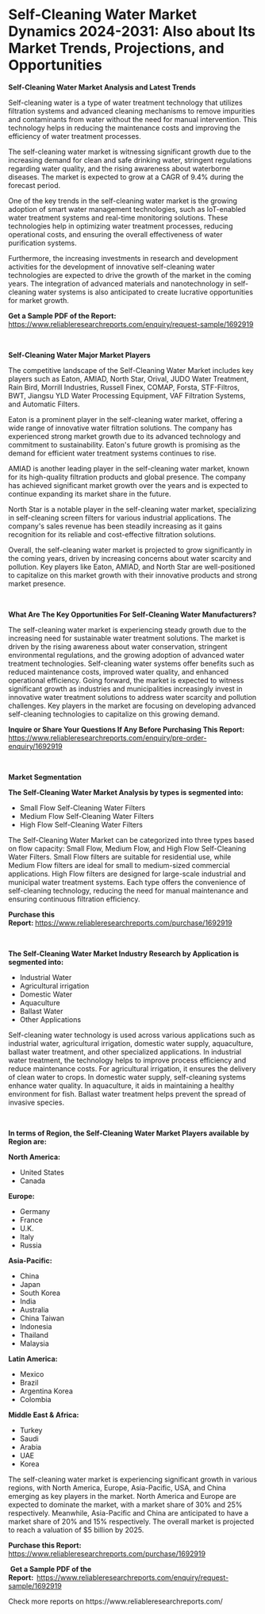 <p><h1>Self-Cleaning Water Market Dynamics 2024-2031: Also about Its Market Trends, Projections, and Opportunities</h1></p><p><strong>Self-Cleaning Water Market Analysis and Latest Trends</strong></p>
<p><p>Self-cleaning water is a type of water treatment technology that utilizes filtration systems and advanced cleaning mechanisms to remove impurities and contaminants from water without the need for manual intervention. This technology helps in reducing the maintenance costs and improving the efficiency of water treatment processes.</p><p>The self-cleaning water market is witnessing significant growth due to the increasing demand for clean and safe drinking water, stringent regulations regarding water quality, and the rising awareness about waterborne diseases. The market is expected to grow at a CAGR of 9.4% during the forecast period.</p><p>One of the key trends in the self-cleaning water market is the growing adoption of smart water management technologies, such as IoT-enabled water treatment systems and real-time monitoring solutions. These technologies help in optimizing water treatment processes, reducing operational costs, and ensuring the overall effectiveness of water purification systems.</p><p>Furthermore, the increasing investments in research and development activities for the development of innovative self-cleaning water technologies are expected to drive the growth of the market in the coming years. The integration of advanced materials and nanotechnology in self-cleaning water systems is also anticipated to create lucrative opportunities for market growth.</p></p>
<p><strong>Get a Sample PDF of the Report:&nbsp;</strong> <a href="https://www.reliableresearchreports.com/enquiry/request-sample/1692919">https://www.reliableresearchreports.com/enquiry/request-sample/1692919</a></p>
<p>&nbsp;</p>
<p><strong>Self-Cleaning Water Major Market Players</strong></p>
<p><p>The competitive landscape of the Self-Cleaning Water Market includes key players such as Eaton, AMIAD, North Star, Orival, JUDO Water Treatment, Rain Bird, Morrill Industries, Russell Finex, COMAP, Forsta, STF-Filtros, BWT, Jiangsu YLD Water Processing Equipment, VAF Filtration Systems, and Automatic Filters.</p><p>Eaton is a prominent player in the self-cleaning water market, offering a wide range of innovative water filtration solutions. The company has experienced strong market growth due to its advanced technology and commitment to sustainability. Eaton's future growth is promising as the demand for efficient water treatment systems continues to rise.</p><p>AMIAD is another leading player in the self-cleaning water market, known for its high-quality filtration products and global presence. The company has achieved significant market growth over the years and is expected to continue expanding its market share in the future.</p><p>North Star is a notable player in the self-cleaning water market, specializing in self-cleaning screen filters for various industrial applications. The company's sales revenue has been steadily increasing as it gains recognition for its reliable and cost-effective filtration solutions.</p><p>Overall, the self-cleaning water market is projected to grow significantly in the coming years, driven by increasing concerns about water scarcity and pollution. Key players like Eaton, AMIAD, and North Star are well-positioned to capitalize on this market growth with their innovative products and strong market presence.</p></p>
<p>&nbsp;</p>
<p><strong>What Are The Key Opportunities For Self-Cleaning Water Manufacturers?</strong></p>
<p><p>The self-cleaning water market is experiencing steady growth due to the increasing need for sustainable water treatment solutions. The market is driven by the rising awareness about water conservation, stringent environmental regulations, and the growing adoption of advanced water treatment technologies. Self-cleaning water systems offer benefits such as reduced maintenance costs, improved water quality, and enhanced operational efficiency. Going forward, the market is expected to witness significant growth as industries and municipalities increasingly invest in innovative water treatment solutions to address water scarcity and pollution challenges. Key players in the market are focusing on developing advanced self-cleaning technologies to capitalize on this growing demand.</p></p>
<p><strong>Inquire or Share Your Questions If Any Before Purchasing This Report:</strong> <a href="https://www.reliableresearchreports.com/enquiry/pre-order-enquiry/1692919">https://www.reliableresearchreports.com/enquiry/pre-order-enquiry/1692919</a></p>
<p>&nbsp;</p>
<p><strong>Market Segmentation</strong></p>
<p><strong>The Self-Cleaning Water Market Analysis by types is segmented into:</strong></p>
<p><ul><li>Small Flow Self-Cleaning Water Filters</li><li>Medium Flow Self-Cleaning Water Filters</li><li>High Flow Self-Cleaning Water Filters</li></ul></p>
<p><p>The Self-Cleaning Water Market can be categorized into three types based on flow capacity: Small Flow, Medium Flow, and High Flow Self-Cleaning Water Filters. Small Flow filters are suitable for residential use, while Medium Flow filters are ideal for small to medium-sized commercial applications. High Flow filters are designed for large-scale industrial and municipal water treatment systems. Each type offers the convenience of self-cleaning technology, reducing the need for manual maintenance and ensuring continuous filtration efficiency.</p></p>
<p><strong>Purchase this Report:&nbsp;</strong><a href="https://www.reliableresearchreports.com/purchase/1692919">https://www.reliableresearchreports.com/purchase/1692919</a></p>
<p>&nbsp;</p>
<p><strong>The Self-Cleaning Water Market Industry Research by Application is segmented into:</strong></p>
<p><ul><li>Industrial Water</li><li>Agricultural irrigation</li><li>Domestic Water</li><li>Aquaculture</li><li>Ballast Water</li><li>Other Applications</li></ul></p>
<p><p>Self-cleaning water technology is used across various applications such as industrial water, agricultural irrigation, domestic water supply, aquaculture, ballast water treatment, and other specialized applications. In industrial water treatment, the technology helps to improve process efficiency and reduce maintenance costs. For agricultural irrigation, it ensures the delivery of clean water to crops. In domestic water supply, self-cleaning systems enhance water quality. In aquaculture, it aids in maintaining a healthy environment for fish. Ballast water treatment helps prevent the spread of invasive species.</p></p>
<p>&nbsp;</p>
<p><strong>In terms of Region, the Self-Cleaning Water Market Players available by Region are:</strong></p>
<p>
    <p> <strong> North America: </strong>
        <ul>
            <li>United States</li>
            <li>Canada</li>
        </ul>
        </p> 
    <p> <strong> Europe: </strong>
        <ul>
            <li>Germany</li>
            <li>France</li>
            <li>U.K.</li>
            <li>Italy</li>
            <li>Russia</li>
        </ul>
        </p> 
    <p> <strong> Asia-Pacific: </strong>
        <ul>
            <li>China</li>
            <li>Japan</li>
            <li>South Korea</li>
            <li>India</li>
            <li>Australia</li>
            <li>China Taiwan</li>
            <li>Indonesia</li>
            <li>Thailand</li>
            <li>Malaysia</li>
        </ul>
        </p> 
    <p> <strong> Latin America: </strong>
        <ul>
            <li>Mexico</li>
            <li>Brazil</li>
            <li>Argentina Korea</li>
            <li>Colombia</li>
        </ul>
        </p> 
    <p> <strong> Middle East & Africa: </strong>
        <ul>
            <li>Turkey</li>
            <li>Saudi</li>
            <li>Arabia</li>
            <li>UAE</li>
            <li>Korea</li>
        </ul>
    </p>
    </p>
<p><p>The self-cleaning water market is experiencing significant growth in various regions, with North America, Europe, Asia-Pacific, USA, and China emerging as key players in the market. North America and Europe are expected to dominate the market, with a market share of 30% and 25% respectively. Meanwhile, Asia-Pacific and China are anticipated to have a market share of 20% and 15% respectively. The overall market is projected to reach a valuation of $5 billion by 2025.</p></p>
<p><strong>Purchase this Report: </strong><a href="https://www.reliableresearchreports.com/purchase/1692919">https://www.reliableresearchreports.com/purchase/1692919</a></p>
<p>&nbsp;<strong>Get a Sample PDF of the Report:&nbsp;&nbsp;</strong><a href="https://www.reliableresearchreports.com/enquiry/request-sample/1692919">https://www.reliableresearchreports.com/enquiry/request-sample/1692919</a></p>
<p><strong></strong></p>
<p>Check more reports on https://www.reliableresearchreports.com/</p>